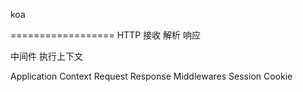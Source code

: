 koa 

==================
HTTP 接收 解析 响应

中间件  执行上下文

Application  Context
Request      Response
Middlewares
Session      Cookie
